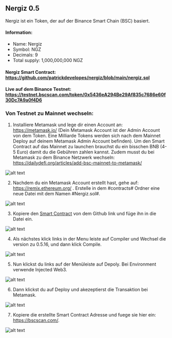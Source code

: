 ## Nergiz 0.5
Nergiz ist ein Token, der auf der Binance Smart Chain (BSC) basiert.

#### Information:
- Name: Nergiz
- Symbol: NGZ
- Decimals: 9
- Total supply: 1,000,000,000 NGZ

#### Nergiz Smart Contract: https://github.com/patrickdevelopes/nergiz/blob/main/nergiz.sol

#### Live auf dem Binance Testnet: https://testnet.bscscan.com/token/0x5436eA294Be29Af835c7686e60f30Dc7A9a0f4D6

### Von Testnet zu Mainnet wechseln:

1. Installiere Metamask und lege dir einen Account an: https://metamask.io/ (Dein Metamask Account ist der Admin Account von dem Token. Eine Milliarde Tokens werden sich nach dem Mainnet Deploy auf deinem Metamask Admin Account befinden). Um den Smart Contract auf das Mainnet zu launchen brauchst du ein bisschen BNB (4-5 Euro) damit du die Gebühren zahlen kannst. Zudem musst du bei Metamask zu dem Binance Netzwerk wechseln: https://dailydefi.org/articles/add-bsc-mainnet-to-metamask/ 

![alt text](https://i.imgur.com/vzMyveE.png)

2. Nachdem du ein Metamask Account erstellt hast, gehe auf: https://remix.ethereum.org/ . Erstelle in dem #contracts# Ordner eine neue Datei mit dem Namen #Nergiz.sol#.
 
![alt text](https://i.imgur.com/eXLIwu1.png)

3. Kopiere den [Smart Contract](https://github.com/patrickdevelopes/nergiz/blob/main/nergiz.sol)
 von dem Github link und füge ihn in die Datei ein.

![alt text](https://i.imgur.com/PwvSiCM.png)

4. Als nächstes klick links in der Menu leiste auf Compiler und Wechsel die version zu 0.5.16, und dann klick Compile.

![alt text](https://i.imgur.com/Qj5Nzk9.png)

5. Nun klickst du links auf der Menüleiste auf Depoly. Bei Environment verwende Injected Web3.

![alt text](https://i.imgur.com/CaBMMMN.png)

6. Dann klickst du auf Deploy und akezeptierst die Transaktion bei Metamask.

![alt text](https://i.imgur.com/RRxfZcn.png)

7. Kopiere die erstellte Smart Contract Adresse und fuege sie hier ein: https://bscscan.com/.

![alt text](https://i.imgur.com/JUhk2LD.png)
